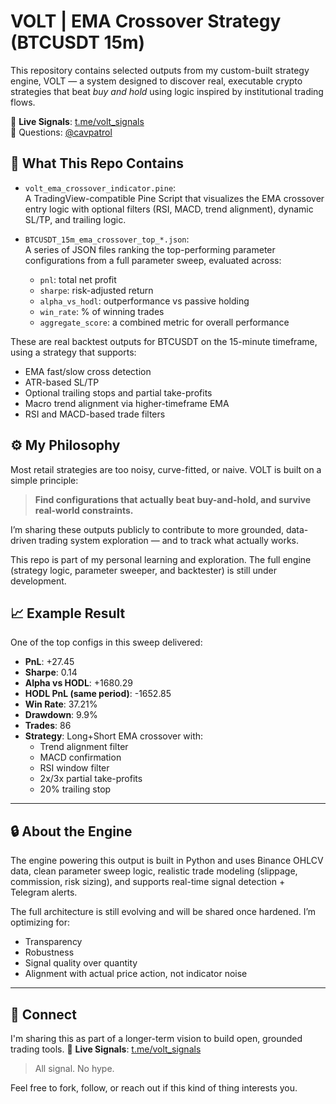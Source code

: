 # VOLT | EMA Crossover Strategy (BTCUSDT 15m)

This repository contains selected outputs from my custom-built strategy engine, VOLT — a system designed to discover real, executable crypto strategies that beat *buy and hold* using logic inspired by institutional trading flows.

📱 **Live Signals**: [t.me/volt\_signals](https://t.me/volt_signals)  
🧠 Questions: [@cavpatrol](https://twitter.com/cavpatrol)

## 📌 What This Repo Contains

- `volt_ema_crossover_indicator.pine`:  
  A TradingView-compatible Pine Script that visualizes the EMA crossover entry logic with optional filters (RSI, MACD, trend alignment), dynamic SL/TP, and trailing logic.

- `BTCUSDT_15m_ema_crossover_top_*.json`:  
  A series of JSON files ranking the top-performing parameter configurations from a full parameter sweep, evaluated across:
  - `pnl`: total net profit
  - `sharpe`: risk-adjusted return
  - `alpha_vs_hodl`: outperformance vs passive holding
  - `win_rate`: % of winning trades
  - `aggregate_score`: a combined metric for overall performance

These are real backtest outputs for BTCUSDT on the 15-minute timeframe, using a strategy that supports:
- EMA fast/slow cross detection
- ATR-based SL/TP
- Optional trailing stops and partial take-profits
- Macro trend alignment via higher-timeframe EMA
- RSI and MACD-based trade filters

## ⚙️ My Philosophy

Most retail strategies are too noisy, curve-fitted, or naive. VOLT is built on a simple principle:

> **Find configurations that actually beat buy-and-hold, and survive real-world constraints.**

I’m sharing these outputs publicly to contribute to more grounded, data-driven trading system exploration — and to track what actually works.

This repo is part of my personal learning and exploration. The full engine (strategy logic, parameter sweeper, and backtester) is still under development.

## 📈 Example Result

One of the top configs in this sweep delivered:

- **PnL**: +27.45  
- **Sharpe**: 0.14  
- **Alpha vs HODL**: +1680.29  
- **HODL PnL (same period)**: -1652.85  
- **Win Rate**: 37.21%  
- **Drawdown**: 9.9%  
- **Trades**: 86  
- **Strategy**: Long+Short EMA crossover with:
  - Trend alignment filter
  - MACD confirmation
  - RSI window filter
  - 2x/3x partial take-profits
  - 20% trailing stop

---

## 🔒 About the Engine

The engine powering this output is built in Python and uses Binance OHLCV data, clean parameter sweep logic, realistic trade modeling (slippage, commission, risk sizing), and supports real-time signal detection + Telegram alerts.

The full architecture is still evolving and will be shared once hardened. I’m optimizing for:

- Transparency
- Robustness
- Signal quality over quantity
- Alignment with actual price action, not indicator noise

---

## 🧠 Connect

I'm sharing this as part of a longer-term vision to build open, grounded trading tools.
📱 **Live Signals**: [t.me/volt\_signals](https://t.me/volt_signals)  


> All signal. No hype.

Feel free to fork, follow, or reach out if this kind of thing interests you.

